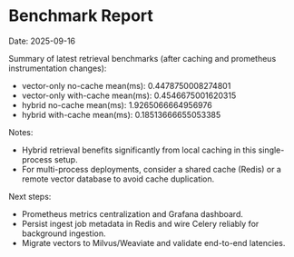 # Benchmark Report

Date: 2025-09-16

Summary of latest retrieval benchmarks (after caching and prometheus instrumentation changes):

- vector-only no-cache mean(ms): 0.4478750008274801
- vector-only with-cache mean(ms): 0.4546675001620315
- hybrid no-cache mean(ms): 1.9265066664956976
- hybrid with-cache mean(ms): 0.18513666655053385

Notes:
- Hybrid retrieval benefits significantly from local caching in this single-process setup.
- For multi-process deployments, consider a shared cache (Redis) or a remote vector database to avoid cache duplication.

Next steps:
- Prometheus metrics centralization and Grafana dashboard.
- Persist ingest job metadata in Redis and wire Celery reliably for background ingestion.
- Migrate vectors to Milvus/Weaviate and validate end-to-end latencies.
